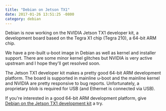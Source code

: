```yaml
---
title: "Debian on Jetson TX1"
date: 2017-01-26 13:51:25 -0800
category: debian
---
```


Debian is now working on the NVIDIA Jetson TX1 developer kit, a
development board based on the Tegra X1 chip (Tegra 210), a 64-bit ARM
chip.

We have a pre-built u-boot image in Debian as well as kernel and
installer support.  There are some minor kernel glitches but NVIDIA
is very active upstream and I hope they'll get resolved soon.

The Jetson TX1 developer kit makes a pretty good 64-bit ARM development
platform.  The board is supported in mainline u-boot and the mainline
kernel and NVIDIA are pretty responsive to bug reports.  Unfortunately,
a proprietary blob is required for USB (and Ethernet is connected via
USB).

If you're interested in a good 64-bit ARM development platform, give
[Debian on the Jetson
TX1 development kit](https://wiki.debian.org/InstallingDebianOn/NVIDIA/Jetson-TX1)
a try.

